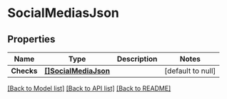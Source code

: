# SocialMediasJson

## Properties
Name | Type | Description | Notes
------------ | ------------- | ------------- | -------------
**Checks** | [**[]SocialMediaJson**](SocialMediaJSON.md) |  | [default to null]

[[Back to Model list]](../README.md#documentation-for-models) [[Back to API list]](../README.md#documentation-for-api-endpoints) [[Back to README]](../README.md)


